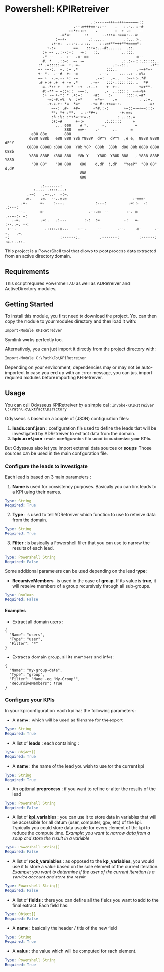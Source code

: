 # Powershell: KPIRetreiver

```
                                       .:-----=++++++++=====-::       
                               .--:=+++==-::--    .   :.-..::-#       
                             :=*+::=+   -.      - =  +-.=    --        
                         -=*=:      ::      ..:+:=.:===:...=:         
                       :=++-          .:.....         .:...:+.         
                     :+-=:  .::-:..:::.    :::=+**+++**+====*:         
                   +-:=        ==.   ::+=:..-#:......  .::.           
                 :+ =- ..:--:-:   -+:   ::.          ..:::.           
                 .* --   .  :-  .=- ==                     :=--        
                 #. *   .::=:  =- -=                 .:.:--:::.:::::.. 
               :* .=:::::-=  +. =-               .:--::.          -+*:
               =- -=-:.  +. := .*             :::..         .-=+*+-   
               +- *.  .--#  +: -=          .--.     .....:-. =%:      
               == +  -.=.-- +: -=        .-=:   .=..   :=-+:-.*#      
               .# +:+ .+  + -= .*      .-=-   :::-.:::::::...  *#     
                 =-.*:+ +   +:*  :+  .:--:    +  +:.         +=+**-    
                 #:-** = =::+::  +==:.       .-  ..:::::  --++%+      
                 :+ -= +-*: * .+:=:     +#:    :-      ::::+.=#*      
                   -=:-#.=%  %  :+*      =*=-    .=          . .:+.    
                   -+.=-+: *=  *=+     .+= #:-++==::.            .=:  
                     ==-: .#-  +#=      +*#.:-:       +=::=-=+==:::-   
                     **: *+ :**.  ..:-*#+:          -+:==:            
                     :% :%: :*+*=:++=-:            : ..::.=           
                     :#:=#      +-:+         .:.:::::     +           
                       ::: 888    # *.      -:             =           
                           888   ==+-    .-      ..      =            
            e88 88e        888
           d888 888b   e88 888 Y8b Y888P  dP"Y  dP"Y  ,e e,  8888 8888  dP"Y 
          C8888 8888D d888 888  Y8b Y8P  C88b  C88b  d88 88b 8888 8888 C88b  
           Y888 888P  Y888 888   Y8b Y    Y88D  Y88D 888   , Y888 888P  Y88D 
            "88 88"    "88 888    888    d,dP  d,dP   "YeeP"  "88 88"  d,dP  
                                  888                                        
                                  888                                        

                .:-------:                                                           
             :--.. .::::---:                                                         
          .-=:   .=-..-  -:=.                                                        
         :=.    :=.  --..=:=                              :-===-                     
       .=-      =-    :---.              :---:          .=::-  -:           .:---:   
      --.       =-                    .-:.=: --        :-. =:            .--=-:- =:  
   .-=.         .=:.   .:---        :-:  :=           -:   =-          :--..=. --:   
 :--.             .::::.:=...    :--.     --       .--.    .=-      .--.   .=.       
-:                       :------:.         .-------:         :------:       :=-:..::-

```

This project is a PowerShell tool that allows to post process data extracted from an active directory domain. 

## Requirements

This script requires Powershell 7.0 as well as ADRetreiver and ActiveDirectory modules.

## Getting Started

To install this module, you first need to download the project. You can then copy the module to your modules directory and then load it with:

`Import-Module KPIRetreiver`

Symlink works perfectly too.

Alternatively, you can just import it directly from the project directory with:

`Import-Module C:\Path\To\KPIRetreiver`

Depending on your environment, dependencies may or may not be auto-imported. In case you end up with an error message, you can just import required modules before importing KPIRetreiver.

## Usage

You can call Odysseus KPIRetreiver by a simple call:
`Invoke-KPIRetreiver C:\Path\To\Extract\Directory`

Odysseus is based on a couple of (JSON) configuration files:

1. **leads.conf.json** : configuration file used to define the leads that will be investigated by ADRetreiver to extract data from the domain.
2. **kpis.conf.json**  : main configuration file used to customize your KPIs.

But Odysseus also let you import external data sources or **soups**. Those sources can be used in the main configuration file.

### Configure the leads to investigate

Each lead is based on 3 main parameters :
1. **Name** is used for consistency purposes. Basically you can link leads to a KPI using their names.
```yaml
Type: String
Required: True
```

2. **Type**   : is used to tell ADRetreiver which function to use to retreive data from the domain.
```yaml
Type: String
Required: True
```

3. **Filter** : is basically a Powershell filter that you can use to narrow the results of each lead.
```yaml
Type: Powershell String
Required: False
```

Some additional parameters can be used depending on the lead **type**:
- **RecursiveMembers** : is used in the case of **group**. If its value is **true**, it will retreive members of a group recursively through all sub-groups.
```yaml
Type: Boolean
Required: False
```

#### Examples

- Extract all domain users :

```
{
  "Name": "users",
  "Type": "user",
  "Filter": "*"
}
```

- Extract a domain group, all its members and infos:

```
{
  "Name": "my-group-data",
  "Type": "group",
  "Filter": "Name -eq 'My-Group'",
  "RecursiveMembers": true
}
```

### Configure your KPIs

In your kpi configuration, each kpi has the following parameters:
- A **name** : which will be used as filename for the export
```yaml
Type: String
Required: True
```
- A list of **leads** : each containing :
```yaml
Type: Object[]
Required: True
```
  - A **name** : the name of the lead you wish to use for the current kpi
  ```yaml
  Type: String
  Required: True
  ```
  - An optional **preprocess** : if you want to refine or alter the results of the lead
  ```yaml
  Type: Powershell String
  Required: False
  ```
- A list of **kpi_variables** : you can use it to store data in variables that will be accessible for all datum (user, computer, gpo, etc) of the kpi. Typically you could store data usable for every element of the kpi to reduce the compute time. *Example: you want to narrow data from a soup and store the result in a variable*
```yaml
Type: Powershell String[]
Required: False
```

- A list of **rock_varaiables** : as opposed to the **kpi_variables**, you would use it to store a value based on the sole element of the current iteration. *Example: you want to determine if the user of the current iteration is a service account and store the result*
```yaml
Type: Powershell String[]
Required: False
```

- A list of **fields** : there you can define all the fields you want to add to the final extract. Each field has:
```yaml
Type: Object[]
Required: False
```

  - A **name**  : basically the header / title of the new field
  ```yaml
  Type: String
  Required: True
  ```

  - A **value** : the value which will be computed for each element. 
  ```yaml
  Type: Powershell String
  Required: True
  ```